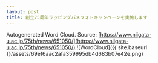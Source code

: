 ```yaml
---
layout: post
title: 創立75周年ラッピングバスフォトキャンペーンを実施します
---
```

Autogenerated Word Cloud.
Source\: [https://www.niigata-u.ac.jp/75th/news/651050/](https://www.niigata-u.ac.jp/75th/news/651050/)
![WordCloud]({{ site.baseurl }}/assets/69ef6aac2afa359995db4d683b07e42e.png)